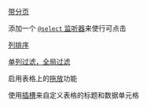 [带分页](https://ui.nuxt.com/components/table#with-pagination)

添加一个 [`@select` 监听器](https://ui.nuxt.com/components/table#with-select-event)来使行可点击

[列排序](https://ui.nuxt.com/components/table#with-column-sorting)

[单列过滤，全局过滤](https://ui.nuxt.com/components/table#with-column-filters)

启用表格上的[拖放](https://ui.nuxt.com/components/table#with-drag-and-drop)功能

使用[插槽](https://ui.nuxt.com/components/table#with-slots)来自定义表格的标题和数据单元格
